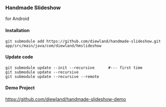 ### Handmade Slideshow

for Android

#### Installation

```
git submodule add https://github.com/diewland/handmade-slideshow.git app/src/main/java/com/diewland/hmslideshow
```

#### Update code

```
git submodule update --init --recursive      #--- first time
git submodule update --recursive
git submodule update --recursive --remote
```

#### Demo Project

https://github.com/diewland/handmade-slideshow-demo
